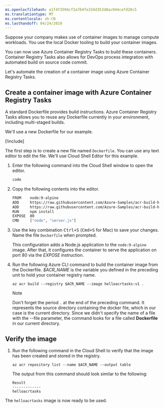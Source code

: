 ```yaml
---
ms.openlocfilehash: a1f4f3594cf2a764fe334d353d8ac944cefd20c5
ms.translationtype: MT
ms.contentlocale: zh-CN
ms.lasthandoff: 04/24/2019
---
```

Suppose your company makes use of container images to manage compute workloads. You use the local Docker tooling to build your container images.

You can now use Azure Container Registry Tasks to build these containers. Container Registry Tasks also allows for DevOps process integration with automated build on source code commit.

Let's automate the creation of a container image using Azure Container Registry Tasks.

## <a name="create-a-container-image-with-azure-container-registry-tasks"></a>Create a container image with Azure Container Registry Tasks

A standard Dockerfile provides build instructions. Azure Container Registry Tasks allows you to reuse any Dockerfile currently in your environment, including multi-staged builds.

We'll use a new Dockerfile for our example.

<!-- Activate the sandbox -->
[!include[](../../../includes/azure-sandbox-activate.md)]

The first step is to create a new file named `Dockerfile`. You can use any text editor to edit the file. We'll use Cloud Shell Editor for this example.

1. Enter the following command into the Cloud Shell window to open the editor.

    ```bash
    code
    ```

1. Copy the following contents into the editor.

    ```bash
    FROM    node:9-alpine
    ADD     https://raw.githubusercontent.com/Azure-Samples/acr-build-helloworld-node/master/package.json /
    ADD     https://raw.githubusercontent.com/Azure-Samples/acr-build-helloworld-node/master/server.js /
    RUN     npm install
    EXPOSE  80
    CMD     ["node", "server.js"]
    ```

1. Use the key combination <kbd>Ctrl+S</kbd> (<kbd>Cmd+S</kbd> for Mac) to save your changes. Name the file `Dockerfile` when prompted.

    This configuration adds a Node.js application to the `node:9-alpine` image. After that, it configures the container to serve the application on port 80 via the *EXPOSE* instruction.

1. Run the following Azure CLI command to build the container image from the Dockerfile. *$ACR_NAME* is the variable you defined in the preceding unit to hold your container registry name.

    ```azurecli
    az acr build --registry $ACR_NAME --image helloacrtasks:v1 .
    ```

    > [!NOTE]
    > Don't forget the period `.` at the end of the preceding command. It represents the source directory containing the docker file, which in our case is the current directory. Since we didn't specify the name of a file with the --file parameter, the command looks for a file called **Dockerfile** in our current directory.

## <a name="verify-the-image"></a>Verify the image

1. Run the following command in the Cloud Shell to verify that the image has been created and stored in the registry.

    ```azurecli
    az acr repository list --name $ACR_NAME --output table
    ```

    The output from this command should look similar to the following:
    
    ```console
    Result
    -------------
    helloacrtasks
    ```

The `helloacrtasks` image is now ready to be used.
